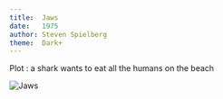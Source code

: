 ```yaml
---
title:  Jaws
date:   1975
author: Steven Spielberg
theme:  Dark+
---
```


Plot : a shark wants to eat all the humans on the beach

![Jaws](/input/img/jaws.png)